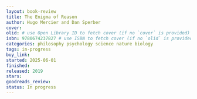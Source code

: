 ```yaml
---
layout: book-review
title: The Enigma of Reason
author: Hugo Mercier and Dan Sperber
cover:
olid: # use Open Library ID to fetch cover (if no `cover` is provided)
isbn: 9780674237827 # use ISBN to fetch cover (if no `olid` is provided, dashes are optional)
categories: philosophy psychology science nature biology
tags: in-progress
buy_link: 
started: 2025-06-01
finished:
released: 2019
stars: 
goodreads_review:
status: In progress
---
```


